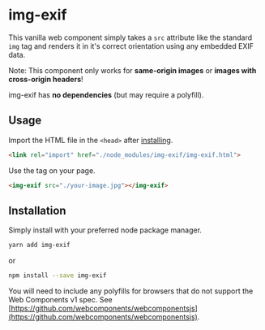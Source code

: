 # img-exif

This vanilla web component simply takes a `src` attribute like the standard `img` tag and renders it in it's correct orientation using any embedded EXIF data.

Note: This component only works for **same-origin images** or **images with cross-origin headers**!

img-exif has **no dependencies** (but may require a polyfill).


<!-- ## Demo

**[See demo page for examples](https://robjtede.uk/open-source/img-exif)** -->

## Usage

Import the HTML file in the `<head>` after [installing](#Installation).
```html
<link rel="import" href="./node_modules/img-exif/img-exif.html">
```

Use the tag on your page.
```html
<img-exif src="./your-image.jpg"></img-exif>
```

## Installation

Simply install with your preferred node package manager.

```bash
yarn add img-exif
```

or

```bash
npm install --save img-exif
```

You will need to include any polyfills for browsers that do not support the Web Components v1 spec. See [https://github.com/webcomponents/webcomponentsjs](https://github.com/webcomponents/webcomponentsjs).
